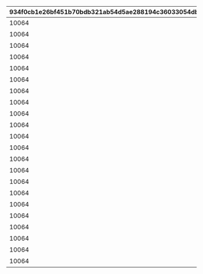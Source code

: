 |934f0cb1e26bf451b70bdb321ab54d5ae288194c36033054db7987a00bcd4867|cf3f27717691359e91ffea89cec4f0c9ae6f88b4d2465a469a3bb6929b002cab|51376d75c078f9323e9010da0bed63186080ce9afc54b8c7bda970aaf819c508|fbc3aed2d59b7867ce6efb7103646ef20f5e20f88c6f1dc6e4e9bd1b01069052|379d9a6c0950459f661f10e87cd067fcf59411e41d5f5ba80ff281e54f9fdca9|d563fe508f8a5c28ff1c3caa1b91081e5af67da56d6be2ce132651e98be596cc|69c168eb361040d02a9a23756deb2d86d67cefdf8634a07d1cc1aa383596776f|
| --- | --- | --- | --- | --- | --- | --- |
|10064|1006401|4|0|20036104|0|開会式|
|10064|1006402|3|0|20036104|0|開会式|
|10064|1006403|1|0|20036104|1006402|徒競走|
|10064|1006404|4|0|20036104|1006402|徒競走|
|10064|1006405|2|0|20036104|1006402|徒競走|
|10064|1006406|2|0|20036104|1006405|騎馬戦|
|10064|1006407|4|0|20036104|1006405|騎馬戦|
|10064|1006408|3|0|20036106|1006406|昼休憩|
|10064|1006409|4|0|20036106|1006406|昼休憩|
|10064|1006410|3|0|20036106|1006408|学術文化出展各種|
|10064|1006411|4|0|20036106|1006408|学術文化出展各種|
|10064|1006412|1|0|20036106|1006408|学術文化出展各種|
|10064|1006413|4|0|20036108|1006410|侍女風給仕喫茶|
|10064|1006414|3|0|20036108|1006410|侍女風給仕喫茶|
|10064|1006415|3|0|20036113|1006414|総合リレー|
|10064|1006416|4|0|20036113|1006414|総合リレー|
|10064|1006417|1|2003601|0|1006415|セレモニーステージ|
|10064|1006418|4|2003601|0|1006415|セレモニーステージ|
|10064|1006419|2|2003601|0|1006415|セレモニーステージ|
|10064|1006420|3|2003601|0|1006419|閉会式|
|10064|1006421|4|2003601|0|1006419|閉会式|
|10064|1006422|4|2003601|0|1006420|コンプリート演出|